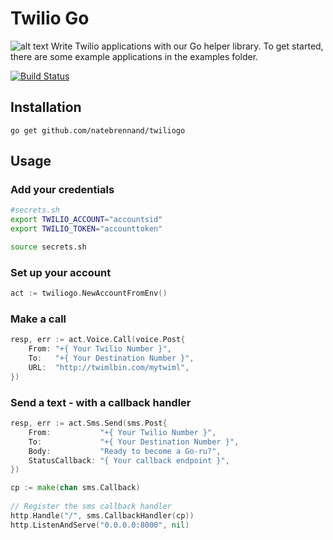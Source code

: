 # Twilio Go
![alt text](http://upload.wikimedia.org/wikipedia/commons/7/73/Burrowing_owls_in_summer.jpg)
Write Twilio applications with our Go helper library. To get started, there are some example applications in the examples folder. 

[![Build Status](https://travis-ci.org/natebrennand/twiliogo.svg?branch=master)](https://travis-ci.org/natebrennand/twiliogo)

## Installation
    go get github.com/natebrennand/twiliogo
    
## Usage

### Add your credentials
```bash
#secrets.sh
export TWILIO_ACCOUNT="accountsid"
export TWILIO_TOKEN="accounttoken"
```
```bash
source secrets.sh
```

### Set up your account
```go    
act := twiliogo.NewAccountFromEnv()
```

### Make a call
```go   
resp, err := act.Voice.Call(voice.Post{
	From: "+{ Your Twilio Number }",
	To:   "+{ Your Destination Number }",
	URL:  "http://twimlbin.com/mytwiml",
})
```
	  
### Send a text - with a callback handler
```go
resp, err := act.Sms.Send(sms.Post{
	From:           "+{ Your Twilio Number }",
  	To:             "+{ Your Destination Number }",
  	Body:           "Ready to become a Go-ru?",
  	StatusCallback: "{ Your callback endpoint }",
})

cp := make(chan sms.Callback)
  	
// Register the sms callback handler
http.Handle("/", sms.CallbackHandler(cp))
http.ListenAndServe("0.0.0.0:8000", nil)
```  
